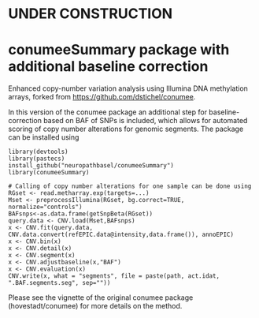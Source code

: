 UNDER CONSTRUCTION
================

conumeeSummary package with additional baseline correction
================

Enhanced copy-number variation analysis using Illumina DNA methylation arrays, forked from https://github.com/dstichel/conumee.

In this version of the conumee package an additional step for baseline-correction based on BAF of SNPs is included, which allows for automated scoring of copy number alterations for genomic segments. The package can be installed using <br />

```
library(devtools)
library(pastecs)
install_github("neuropathbasel/conumeeSummary")
library(conumeeSummary)

# Calling of copy number alterations for one sample can be done using
RGset <- read.metharray.exp(targets=...)
Mset <- preprocessIllumina(RGset, bg.correct=TRUE, normalize="controls")        
BAFsnps<-as.data.frame(getSnpBeta(RGset))
query.data <- CNV.load(Mset,BAFsnps)
x <- CNV.fit(query.data, CNV.data.convert(refEPIC.data@intensity,data.frame()), annoEPIC)
x <- CNV.bin(x)
x <- CNV.detail(x)
x <- CNV.segment(x)
x <- CNV.adjustbaseline(x,"BAF")
x <- CNV.evaluation(x)
CNV.write(x, what = "segments", file = paste(path, act.idat, ".BAF.segments.seg", sep=""))
```

Please see the vignette of the original conumee package (hovestadt/conumee) for more details on the method.

